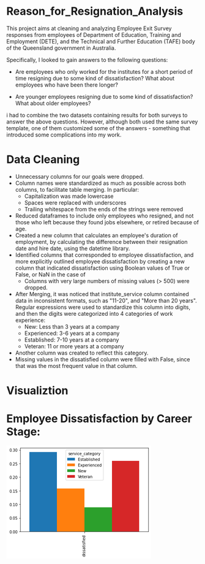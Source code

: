 # Reason_for_Resignation_Analysis

This project aims at cleaning and analyzing Employee Exit Survey responses from employees of Department of Education, Training and Employment (DETE), and the Technical and Further Education (TAFE) body of the Queensland government in Australia.

Specifically, I looked to gain answers to the following questions:

   * Are employees who only worked for the institutes for a short period of time resigning due to some kind of dissatisfaction? What about employees who have been there longer?
   
   * Are younger employees resigning due to some kind of dissatisfaction? What about older employees?

i had to combine the two datasets containing results for both surveys to answer the above questions. However, although both used the same survey template, one of them customized some of the answers - something that introduced some complications into my work.


# Data Cleaning

 *    Unnecessary columns for our goals were dropped.
 *   Column names were standardized as much as possible across both columns, to facilitate table merging. In particular:
       *  Capitalization was made lowercase
        * Spaces were replaced with underscores
        * Trailing whitespace from the ends of the strings were removed
  *   Reduced dataframes to include only employees who resigned, and not those who left because they found jobs elsewhere, or retired because of age.
 *    Created a new column that calculates an employee's duration of employment, by calculating the difference between their resignation date and hire           date, using the datetime library.
  *   Identified columns that corresponded to employee dissatisfaction, and more explicitly outlined employee dissatisfaction by creating a new column           that indicated dissatisfaction using Boolean values of True or False, or NaN in the case of
       *  Columns with very large numbers of missing values (> 500) were dropped.
  *  After Merging, it was noticed that institute_service column contained data in inconsistent formats, such as "11-20", and "More than 20 years".            Regular expressions were used to standardize this column into digits, and then the digits were categorized into 4 categories of work experience:
       *  New: Less than 3 years at a company
       *  Experienced: 3-6 years at a company
       *  Established: 7-10 years at a company
       *  Veteran: 11 or more years at a company
   *  Another column was created to reflect this category.
   *  Missing values in the dissatisfied column were filled with False, since that was the most frequent value in that column.



# Visualiztion

# Employee Dissatisfaction by Career Stage:
![ScreenShot](./re1.png)

